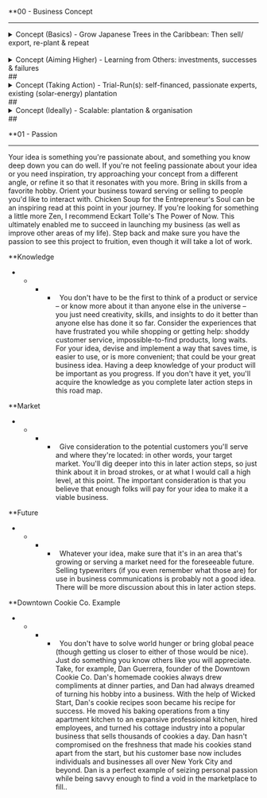 

**00 - Business Concept
- - - - 

<details>
           <summary>Concept (Basics) - Grow Japanese Trees in the Caribbean:  Then sell/ export, re-plant & repeat</summary>
           <p>            
                  
1. ten year minimum commitment with medium risks & high returns
2. forestry tenancy: right of access ‘easement’ entry on the lands title
##    
</p>
</details> 
</br>
<details>
           <summary>Concept (Aiming Higher) - Learning from Others: investments, successes & failures</summary>
           <p>
                      
1. call this what it evidently is: a 21st century gold rush opportunity
2. forget employment model and Work Visa’s etc
3. administer it as a DAO (Decentralised Autonomous Organisation)
4. adopt AirBnB type ‘Experience’;
   1. participants pay to participate: they learn, socialise and etc
   2. valuable/ Accepted contributions, remunerated with Tree Coins
   3. flow of value from ‘planters’? vs projected yield = Tree Coin Exchange Rate
   4. visiting ‘planters’ will have restricted access, remote /online ‘planters’ will have unlimited access  
5. open Source: public research & resource library/  full transparency (using GitHub)
6. collectively pioneer a public ‘best practice - growers guide’ and Centre of Excellence (structure the information: wiki, forum, forms, contacts, R&D findings, real-time data – market prices, commodity trade LOT, NCNDA Templates etc)
##                 
</p>
         </details>     
##  
<details>
           <summary>Concept (Taking Action) - Trial-Run(s): self-financed, passionate experts, existing (solar-energy) plantation</summary>
           <p>
                      
1. self-finance (seed) pilot: reduces initial risk prior to presenting initial investors
   1. incorporate existing Green-Energy (solar) Plantation
   2. assemble on-site team of experts
   3. invite online contributors (remunerate with Tree Coins)
2. traditional shareholder approach ditched (closed/ controlling etc);
   1. adopt digital ‘Tree’ Coins/tokens
   2. forest wallet mobile app 
   3. ICO/ Etherium-based blockchain & smart contract
3. tech: IoT sensors, hydroponics, solar energy, drones etc – all data feeds to website
##                 
</p>
         </details>     
##  
<details>
           <summary>Concept (Ideally) - Scalable: plantation & organisation</summary>
           <p>
                      
1. one 33-hector (30,000 Tree) plantation = $1.5m Funding
2. two plantations = (lessons learnt from a.)  = $2.5m investment
3. four plantations = (+lessons learnt from a.+b.)  = $4m investment
4. eight plantations = (repeat c. x4 more) = $6m investment
                
</p>
  
   </details>
##  


**01 - Passion
- - - -    
Your idea is something you're passionate about, and something you know deep down you can do well. If you're not feeling passionate about your idea or you need inspiration, try approaching your concept from a different angle, or refine it so that it resonates with you more. Bring in skills from a favorite hobby. Orient your business toward serving or selling to people you'd like to interact with. Chicken Soup for the Entrepreneur's Soul can be an inspiring read at this point in your journey. If you're looking for something a little more Zen, I recommend Eckart Tolle's The Power of Now. This ultimately enabled me to succeed in launching my business (as well as improve other areas of my life). Step back and make sure you have the passion to see this project to fruition, even though it will take a lot of work.

**Knowledge
- - - -   
You don't have to be the first to think of a product or service – or know more about it than anyone else in the universe – you just need creativity, skills, and insights to do it better than anyone else has done it so far. Consider the experiences that have frustrated you while shopping or getting help: shoddy customer service, impossible-to-find products, long waits. For your idea, devise and implement a way that saves time, is easier to use, or is more convenient; that could be your great business idea. Having a deep knowledge of your product will be important as you progress. If you don't have it yet, you'll acquire the knowledge as you complete later action steps in this road map.

**Market
- - - -   
Give consideration to the potential customers you'll serve and where they're located: in other words, your target market. You'll dig deeper into this in later action steps, so just think about it in broad strokes, or at what I would call a high level, at this point. The important consideration is that you believe that enough folks will pay for your idea to make it a viable business.

**Future
- - - -   
Whatever your idea, make sure that it's in an area that's growing or serving a market need for the foreseeable future. Selling typewriters (if you even remember what those are) for use in business communications is probably not a good idea. There will be more discussion about this in later action steps.
 
**Downtown Cookie Co. Example
- - - -   
You don't have to solve world hunger or bring global peace (though getting us closer to either of those would be nice). Just do something you know others like you will appreciate. Take, for example, Dan Guerrera, founder of the Downtown Cookie Co. Dan's homemade cookies always drew compliments at dinner parties, and Dan had always dreamed of turning his hobby into a business. With the help of Wicked Start, Dan's cookie recipes soon became his recipe for success. He moved his baking operations from a tiny apartment kitchen to an expansive professional kitchen, hired employees, and turned his cottage industry into a popular business that sells thousands of cookies a day. Dan hasn't compromised on the freshness that made his cookies stand apart from the start, but his customer base now includes individuals and businesses all over New York City and beyond. Dan is a perfect example of seizing personal passion while being savvy enough to find a void in the marketplace to fill..
